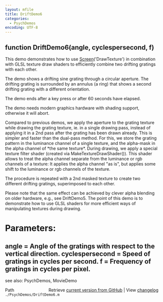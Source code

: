 ```yaml
---
layout: mfile
title: DriftDemo6
categories:
  - PsychDemos
encoding: UTF-8
---
```


function DriftDemo6\(angle, cyclespersecond, f\)
----

This demo demonstrates how to use [Screen](/docs/Screen)\('DrawTexture'\) in combination
with GLSL texture draw shaders to efficiently combine two drifting
gratings with each other.

The demo shows a drifting sine grating through a circular aperture. The
drifting grating is surrounded by an annulus \(a ring\) that shows a second
drifting grating with a different orientation.

The demo ends after a key press or after 60 seconds have elapsed.

The demo needs modern graphics hardware with shading support, otherwise
it will abort.

Compared to previous demos, we apply the aperture to the grating texture
while drawing the grating texture, ie. in a single drawing pass, instead
of applying it in a 2nd pass after the grating has been drawn already.
This is simpler and faster than the dual-pass method. For this, we store
the grating pattern in the luminance channel of a single texture, and the
alpha-mask in the alpha channel of \*the same texture\*. During drawing, we
apply a special texture filter shader \(created via
MakeTextureDrawShader\(\)\). This shader allows to treat the alpha channel
separate from the luminance or rgb channels of a texture: It applies the
alpha channel "as is", but applies some shift to the luminance or rgb
channels of the texture.

The procedure is repeated with a 2nd masked texture to create two
different drifting gratings, superimposed to each other.

Please note that the same effect can be achieved by clever alpha blending
on older hardware, e.g., see DriftDemo5. The point of this demo is to
demonstrate how to use GLSL shaders for more efficient ways of
manipulating textures during drawing.

# Parameters:

angle = Angle of the gratings with respect to the vertical direction.
cyclespersecond = Speed of gratings in cycles per second.
f = Frequency of gratings in cycles per pixel.
----

see also: PsychDemos, MovieDemo


<div class="code_header" style="text-align:right;">
  <span style="float:left;">Path&nbsp;&nbsp;</span> <span class="counter">Retrieve <a href=
  "https://raw.github.com/Psychtoolbox-3/Psychtoolbox-3/beta/./PsychDemos/DriftDemo6.m">current version from GitHub</a> | View <a href=
  "https://github.com/Psychtoolbox-3/Psychtoolbox-3/commits/beta/./PsychDemos/DriftDemo6.m">changelog</a></span>
</div>
<div class="code">
  <code>./PsychDemos/DriftDemo6.m</code>
</div>
